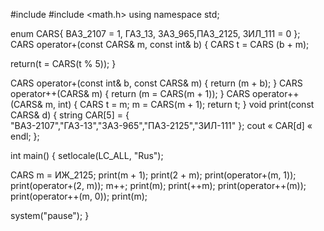 #include <iostream>
#include <math.h>
using namespace std;

enum CARS{ ВАЗ_2107 = 1, ГАЗ_13, ЗАЗ_965,ПАЗ_2125, ЗИЛ_111 = 0 };
CARS operator+(const CARS& m, const int& b)
{
CARS t = CARS (b + m);

return(t = CARS(t % 5));
}

CARS operator+(const int& b, const CARS& m)
{
return (m + b);
}
CARS operator++(CARS& m)
{
return (m = CARS(m + 1));
}
CARS operator++(CARS& m, int)
{
CARS t = m; m = CARS(m + 1);
return t;
}
void print(const CARS& d)
{
string CAR[5] =
{
"ВАЗ-2107","ГАЗ-13","ЗАЗ-965","ПАЗ-2125","ЗИЛ-111"
};
cout « CAR[d] « endl;
};

int main()
{
setlocale(LC_ALL, "Rus");

CARS m = ИЖ_2125;
print(m + 1);
print(2 + m);
print(operator+(m, 1));
print(operator+(2, m));
m++;
print(m);
print(++m);
print(operator++(m));
print(operator++(m, 0));
print(m);

system("pause");
}
